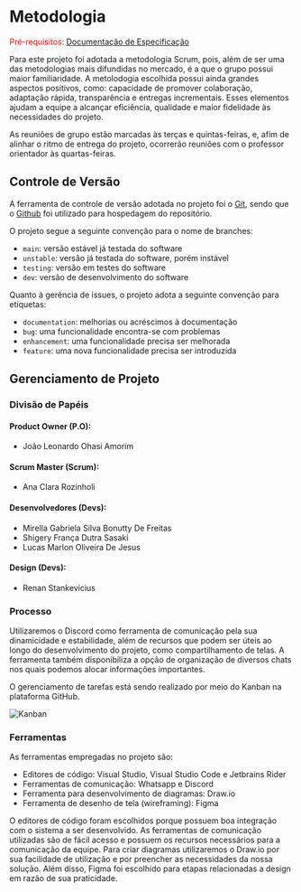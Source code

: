 
# Metodologia

<span style="color:red">Pré-requisitos: <a href="2-Especificação do Projeto.md"> Documentação de Especificação</a></span>

Para este projeto foi adotada a metodologia Scrum, pois, além de ser uma das metodologias mais difundidas no mercado, é a que o grupo possui maior familiaridade. A metolodogia escolhida possui ainda grandes aspectos positivos, como: capacidade de promover colaboração, adaptação rápida, transparência e entregas incrementais. Esses elementos ajudam a equipe a alcançar eficiência, qualidade e maior fidelidade às necessidades do projeto. 

As reuniões de grupo estão marcadas às terças e quintas-feiras, e, afim de alinhar o ritmo de entrega do projeto, ocorrerão reuniões com o professor orientador às quartas-feiras.


## Controle de Versão

A ferramenta de controle de versão adotada no projeto foi o
[Git](https://git-scm.com/), sendo que o [Github](https://github.com)
foi utilizado para hospedagem do repositório.

O projeto segue a seguinte convenção para o nome de branches:

- `main`: versão estável já testada do software
- `unstable`: versão já testada do software, porém instável
- `testing`: versão em testes do software
- `dev`: versão de desenvolvimento do software

Quanto à gerência de issues, o projeto adota a seguinte convenção para
etiquetas:

- `documentation`: melhorias ou acréscimos à documentação
- `bug`: uma funcionalidade encontra-se com problemas
- `enhancement`: uma funcionalidade precisa ser melhorada
- `feature`: uma nova funcionalidade precisa ser introduzida

## Gerenciamento de Projeto

### Divisão de Papéis

#### Product Owner (P.O): 
- João Leonardo Ohasi Amorim

#### Scrum Master (Scrum): 
- Ana Clara Rozinholi

#### Desenvolvedores (Devs):

- Mirella Gabriela Silva Bonutty De Freitas
- Shigery França Dutra Sasaki
- Lucas Marlon Oliveira De Jesus

#### Design (Devs):
- Renan Stankevicius


### Processo

Utilizaremos o Discord como ferramenta de comunicação pela sua dinamicidade e estabilidade, além de recursos que podem ser úteis ao longo do desenvolvimento do projeto, como compartilhamento de telas. A ferramenta também disponibiliza a opção de organização de diversos chats nos quais podemos alocar informações importantes.

O gerenciamento de tarefas está sendo realizado por meio do Kanban na plataforma GitHub.

![Kanban](https://github.com/ICEI-PUC-Minas-PMV-ADS/pmv-ads-2023-2-e2-proj-int-t2-gaming-groove/assets/89418479/56436b6b-9882-438d-b2b8-5b941256bd7c)

### Ferramentas  

As ferramentas empregadas no projeto são:

- Editores de código: Visual Studio, Visual Studio Code e Jetbrains Rider
- Ferramentas de comunicação: Whatsapp e Discord
- Ferramenta para desenvolvimento de diagramas: Draw.io
- Ferramenta de desenho de tela (wireframing): Figma

O editores de código foram escolhidos porque possuem boa integração com o sistema a ser desenvolvido. As ferramentas de comunicação utilizadas são de fácil acesso e possuem os recursos necessários para a comunicação da equipe. Para criar diagramas utilizaremos o Draw.io por sua facilidade de utilização e por preencher as necessidades da nossa solução. Além disso, Figma foi escolhido para etapas relacionadas a design em razão de sua praticidade.
